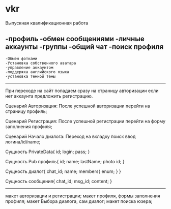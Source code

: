 # vkr
Выпускная квалификационная работа


-профиль
-обмен сообщениями
-личные аккаунты
-группы
-общий чат
-поиск профиля
--------------------
	-Обмен фотками
	-Установка собственного аватара
	-управление аккаунтом
	-поддержка английского языка
	-установка темной темы
***********************************

При переходе на сайт попадаем сразу на страницу
авторизации если нет аккаунта предложить регистрацию.

Сценарий Авторизация:
	После успешной авторизации перейти на страницу профиль;
	
Сценарий Регистрация:
	После успешной регистрации перейти на форму заполнения профиля;
	
Сценарий Начало диалога:
	Переход на вкладку поиск ввод логина/id/name;



Сущность PrivateData{
	id;
	login;
	pass;
}

Сущность Pub профиль{
	id;
	name;
	lastName;
	photo id;
} 

Сущность диалог{
	chat_id;
	name;
	members{
		enum;
	}
}

Сущность сообщения{
	chat_id;
	msg_id;
	content;
}

________________

макет авторизации и регистрации;
макет профиля, формы заполнения профиля;
макет Выбора диалога, сам диалог;
макет поиска юзера;
